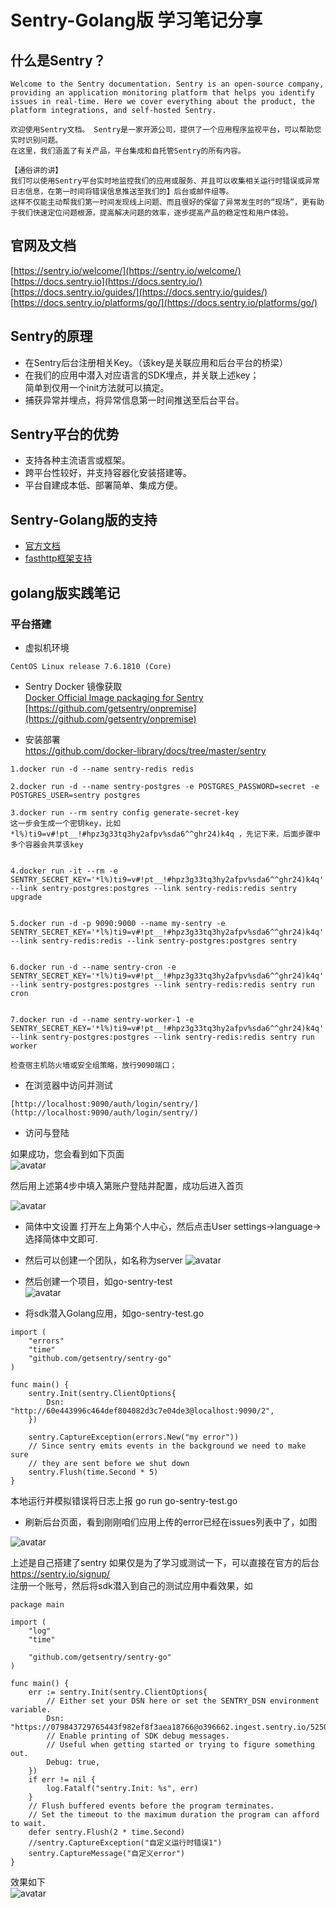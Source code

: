 # Sentry-Golang版 学习笔记分享
## 什么是Sentry？
```
Welcome to the Sentry documentation. Sentry is an open-source company,   
providing an application monitoring platform that helps you identify    
issues in real-time. Here we cover everything about the product, the    platform integrations, and self-hosted Sentry.    

欢迎使用Sentry文档。 Sentry是一家开源公司，提供了一个应用程序监视平台，可以帮助您实时识别问题。  
在这里，我们涵盖了有关产品，平台集成和自托管Sentry的所有内容。

【通俗讲的讲】
我们可以使用Sentry平台实时地监控我们的应用或服务、并且可以收集相关运行时错误或异常日志信息，在第一时间将错误信息推送至我们的】后台或邮件组等。  
这样不仅能主动帮我们第一时间发现线上问题、而且很好的保留了异常发生时的“现场”，更有助于我们快速定位问题根源，提高解决问题的效率，逐步提高产品的稳定性和用户体验。        
```

## 官网及文档
[https://sentry.io/welcome/](https://sentry.io/welcome/)  
[https://docs.sentry.io](https://docs.sentry.io/)  
[https://docs.sentry.io/guides/](https://docs.sentry.io/guides/)   
[https://docs.sentry.io/platforms/go/](https://docs.sentry.io/platforms/go/)    


## Sentry的原理
- 在Sentry后台注册相关Key。（该key是关联应用和后台平台的桥梁）  
- 在我们的应用中潜入对应语言的SDK埋点，并关联上述key；    
  简单到仅用一个init方法就可以搞定。 
- 捕获异常并埋点，将异常信息第一时间推送至后台平台。  


## Sentry平台的优势
- 支持各种主流语言或框架。
- 跨平台性较好，并支持容器化安装搭建等。
- 平台自建成本低、部署简单、集成方便。   


## Sentry-Golang版的支持
- [官方文档](https://docs.sentry.io/platforms/go/)
- [fasthttp框架支持](https://docs.sentry.io/platforms/go/fasthttp/)   

## golang版实践笔记
### 平台搭建
- 虚拟机环境
```
CentOS Linux release 7.6.1810 (Core)
```
- Sentry Docker 镜像获取    
[Docker Official Image packaging for Sentry](https://github.com/getsentry/docker-sentry)  
[https://github.com/getsentry/onpremise](https://github.com/getsentry/onpremise)


- 安装部署  
https://github.com/docker-library/docs/tree/master/sentry  
```
1.docker run -d --name sentry-redis redis

2.docker run -d --name sentry-postgres -e POSTGRES_PASSWORD=secret -e POSTGRES_USER=sentry postgres

3.docker run --rm sentry config generate-secret-key
这一步会生成一个密钥key，比如 *l%)ti9=v#!pt__!#hpz3g33tq3hy2afpv%sda6^^ghr24)k4q ，先记下来，后面步骤中多个容器会共享该key 


4.docker run -it --rm -e SENTRY_SECRET_KEY='*l%)ti9=v#!pt__!#hpz3g33tq3hy2afpv%sda6^^ghr24)k4q' --link sentry-postgres:postgres --link sentry-redis:redis sentry upgrade


5.docker run -d -p 9090:9000 --name my-sentry -e SENTRY_SECRET_KEY='*l%)ti9=v#!pt__!#hpz3g33tq3hy2afpv%sda6^^ghr24)k4q' --link sentry-redis:redis --link sentry-postgres:postgres sentry


6.docker run -d --name sentry-cron -e SENTRY_SECRET_KEY='*l%)ti9=v#!pt__!#hpz3g33tq3hy2afpv%sda6^^ghr24)k4q' --link sentry-postgres:postgres --link sentry-redis:redis sentry run cron


7.docker run -d --name sentry-worker-1 -e SENTRY_SECRET_KEY='*l%)ti9=v#!pt__!#hpz3g33tq3hy2afpv%sda6^^ghr24)k4q' --link sentry-postgres:postgres --link sentry-redis:redis sentry run worker

检查宿主机防火墙或安全组策略，放行9090端口；

```
- 在浏览器中访问并测试
```
[http://localhost:9090/auth/login/sentry/](http://localhost:9090/auth/login/sentry/)
```

- 访问与登陆  

如果成功，您会看到如下页面      
![avatar](https://github.com/jordy1024/tool-guide/blob/master/sentry/images/access-succ.png?raw=true)  

然后用上述第4步中填入第账户登陆并配置，成功后进入首页    

![avatar](https://github.com/jordy1024/tool-guide/blob/master/sentry/images/sentry-login-index.png?raw=true)



- 简体中文设置
打开左上角第个人中心，然后点击User settings->language-> 选择简体中文即可.

- 然后可以创建一个团队，如名称为server 
![avatar](https://github.com/jordy1024/tool-guide/blob/master/sentry/images/create-team.png?raw=true)


- 然后创建一个项目，如go-sentry-test    
![avatar](https://github.com/jordy1024/tool-guide/blob/master/sentry/images/create-project2.png?raw=true)



- 将sdk潜入Golang应用，如go-sentry-test.go  
```
import (
	"errors"
	"time"
	"github.com/getsentry/sentry-go"
)

func main() {
	sentry.Init(sentry.ClientOptions{
		Dsn: "http://60e443996c464def804082d3c7e04de3@localhost:9090/2",
	})

	sentry.CaptureException(errors.New("my error"))
	// Since sentry emits events in the background we need to make sure
	// they are sent before we shut down
	sentry.Flush(time.Second * 5)
}
```
 
本地运行并模拟错误将日志上报
go run go-sentry-test.go 

- 刷新后台页面，看到刚刚咱们应用上传的error已经在issues列表中了，如图  

![avatar](https://github.com/jordy1024/tool-guide/blob/master/sentry/images/sentry-issues-upload.png?raw=true)



上述是自己搭建了sentry
如果仅是为了学习或测试一下，可以直接在官方的后台
https://sentry.io/signup/  
注册一个账号，然后将sdk潜入到自己的测试应用中看效果，如
```
package main

import (
    "log"
    "time"

    "github.com/getsentry/sentry-go"
)

func main() {
    err := sentry.Init(sentry.ClientOptions{
        // Either set your DSN here or set the SENTRY_DSN environment variable.
        Dsn: "https://079843729765443f982ef8f3aea18766@o396662.ingest.sentry.io/5250281",
        // Enable printing of SDK debug messages.
        // Useful when getting started or trying to figure something out.
        Debug: true,
    })
    if err != nil {
        log.Fatalf("sentry.Init: %s", err)
    }
    // Flush buffered events before the program terminates.
    // Set the timeout to the maximum duration the program can afford to wait.
    defer sentry.Flush(2 * time.Second)
    //sentry.CaptureException("自定义运行时错误1")
    sentry.CaptureMessage("自定义error")
}
```
效果如下   
![avatar](https://github.com/jordy1024/tool-guide/blob/master/sentry/images/cloud-admin-go-test.png?raw=true)  









